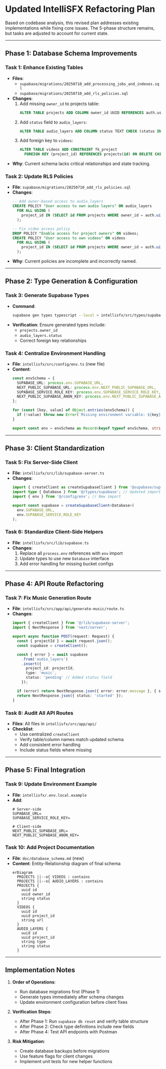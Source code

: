 # Updated IntelliSFX Refactoring Plan

Based on codebase analysis, this revised plan addresses existing implementations while fixing core issues. The 5-phase structure remains, but tasks are adjusted to account for current state.

---

## Phase 1: Database Schema Improvements

### Task 1: Enhance Existing Tables
- **Files**: 
  - `supabase/migrations/20250710_add_processing_jobs_and_indexes.sql`
  - `supabase/migrations/20250710_add_rls_policies.sql`
- **Changes**:
  1. Add missing `owner_id` to projects table:
     ```sql
     ALTER TABLE projects ADD COLUMN owner_id UUID REFERENCES auth.users(id);
     ```
  2. Add `status` field to `audio_layers`:
     ```sql
     ALTER TABLE audio_layers ADD COLUMN status TEXT CHECK (status IN ('pending', 'generated'));
     ```
  3. Add foreign key to `videos`:
     ```sql
     ALTER TABLE videos ADD CONSTRAINT fk_project 
       FOREIGN KEY (project_id) REFERENCES projects(id) ON DELETE CASCADE;
     ```
- **Why**: Current schema lacks critical relationships and state tracking.

### Task 2: Update RLS Policies
- **File**: `supabase/migrations/20250710_add_rls_policies.sql`
- **Changes**:
  ```sql
  -- Add owner-based access to audio_layers
  CREATE POLICY "User access to own audio layers" ON audio_layers
    FOR ALL USING (
      project_id IN (SELECT id FROM projects WHERE owner_id = auth.uid())
    );
  
  -- Fix video access policy
  DROP POLICY "Enable access for project owners" ON videos;
  CREATE POLICY "User access to own videos" ON videos
    FOR ALL USING (
      project_id IN (SELECT id FROM projects WHERE owner_id = auth.uid())
    );
  ```
- **Why**: Current policies are incomplete and incorrectly named.

---

## Phase 2: Type Generation & Configuration

### Task 3: Generate Supabase Types
- **Command**:
  ```bash
  supabase gen types typescript --local > intellisfx/src/types/supabase.ts
  ```
- **Verification**: Ensure generated types include:
  - `projects.owner_id`
  - `audio_layers.status`
  - Correct foreign key relationships

### Task 4: Centralize Environment Handling
- **File**: `intellisfx/src/config/env.ts` (new file)
- **Content**:
  ```typescript
  const envSchema = {
    SUPABASE_URL: process.env.SUPABASE_URL,
    NEXT_PUBLIC_SUPABASE_URL: process.env.NEXT_PUBLIC_SUPABASE_URL,
    SUPABASE_SERVICE_ROLE_KEY: process.env.SUPABASE_SERVICE_ROLE_KEY,
    NEXT_PUBLIC_SUPABASE_ANON_KEY: process.env.NEXT_PUBLIC_SUPABASE_ANON_KEY
  };

  for (const [key, value] of Object.entries(envSchema)) {
    if (!value) throw new Error(`Missing environment variable: ${key}`);
  }

  export const env = envSchema as Record<keyof typeof envSchema, string>;
  ```

---

## Phase 3: Client Standardization

### Task 5: Fix Server-Side Client
- **File**: `intellisfx/src/lib/supabase-server.ts`
- **Changes**:
  ```typescript
  import { createClient as createSupabaseClient } from '@supabase/supabase-js';
  import type { Database } from '@/types/supabase'; // Updated import
  import { env } from '@/config/env'; // New import

  export const supabase = createSupabaseClient<Database>(
    env.SUPABASE_URL,
    env.SUPABASE_SERVICE_ROLE_KEY
  );
  ```

### Task 6: Standardize Client-Side Helpers
- **File**: `intellisfx/src/lib/supabase.ts`
- **Changes**:
  1. Replace all `process.env` references with `env` import
  2. Update types to use new `Database` interface
  3. Add error handling for missing bucket configs

---

## Phase 4: API Route Refactoring

### Task 7: Fix Music Generation Route
- **File**: `intellisfx/src/app/api/generate-music/route.ts`
- **Changes**:
  ```typescript
  import { createClient } from '@/lib/supabase-server';
  import { NextResponse } from 'next/server';

  export async function POST(request: Request) {
    const { projectId } = await request.json();
    const supabase = createClient();

    const { error } = await supabase
      .from('audio_layers')
      .insert({ 
        project_id: projectId, 
        type: 'music',
        status: 'pending' // Added status field
      });

    if (error) return NextResponse.json({ error: error.message }, { status: 500 });
    return NextResponse.json({ status: 'started' });
  }
  ```

### Task 8: Audit All API Routes
- **Files**: All files in `intellisfx/src/app/api/`
- **Checklist**:
  - Use centralized `createClient`
  - Verify table/column names match updated schema
  - Add consistent error handling
  - Include status fields where missing

---

## Phase 5: Final Integration

### Task 9: Update Environment Example
- **File**: `intellisfx/.env.local.example`
- **Add**:
  ```
  # Server-side
  SUPABASE_URL=
  SUPABASE_SERVICE_ROLE_KEY=
  
  # Client-side
  NEXT_PUBLIC_SUPABASE_URL=
  NEXT_PUBLIC_SUPABASE_ANON_KEY=
  ```

### Task 10: Add Project Documentation
- **File**: `doc/database_schema.md` (new)
- **Content**: Entity-Relationship diagram of final schema
  ```mermaid
  erDiagram
    PROJECTS ||--o{ VIDEOS : contains
    PROJECTS ||--o{ AUDIO_LAYERS : contains
    PROJECTS {
      uuid id
      uuid owner_id
      string status
    }
    VIDEOS {
      uuid id
      uuid project_id
      string url
    }
    AUDIO_LAYERS {
      uuid id
      uuid project_id
      string type
      string status
    }
  ```

---

## Implementation Notes

1. **Order of Operations**:
   - Run database migrations first (Phase 1)
   - Generate types immediately after schema changes
   - Update environment configuration before client fixes

2. **Verification Steps**:
   - After Phase 1: Run `supabase db reset` and verify table structure
   - After Phase 2: Check type definitions include new fields
   - After Phase 4: Test API endpoints with Postman

3. **Risk Mitigation**:
   - Create database backups before migrations
   - Use feature flags for client changes
   - Implement unit tests for new helper functions
